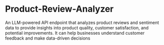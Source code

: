# Product-Review-Analyzer
An LLM-powered API endpoint that analyzes product reviews and sentiment data to provide insights into product quality, customer satisfaction, and potential improvements. It can help businesses understand customer feedback and make data-driven decisions
